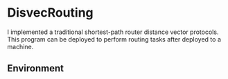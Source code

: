 # DisvecRouting
I implemented a traditional shortest-path router 
distance vector protocols. This program can be deployed to perform routing tasks after deployed to a machine.

## Environment

